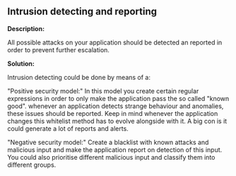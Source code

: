 
Intrusion detecting and reporting
-------

**Description:**

All possible attacks on your application should be detected an reported in order to 
prevent further escalation.


**Solution:**

Intrusion detecting could be done by means of a: 


"Positive security model:"
In this model you create certain regular expressions in order to only make the application 
pass the so called "known good".
whenever an application detects strange behaviour and anomalies, 
these issues should be reported. Keep in mind whenever the application changes this 
whitelist method has to evolve alongside with it. A big con is it could generate a lot 
of reports and alerts.


"Negative security model:"
Create a blacklist with known attacks and malicious input and make the application report
on detection of this input. You could also prioritise different malicious input and 
classify them into different groups.

	